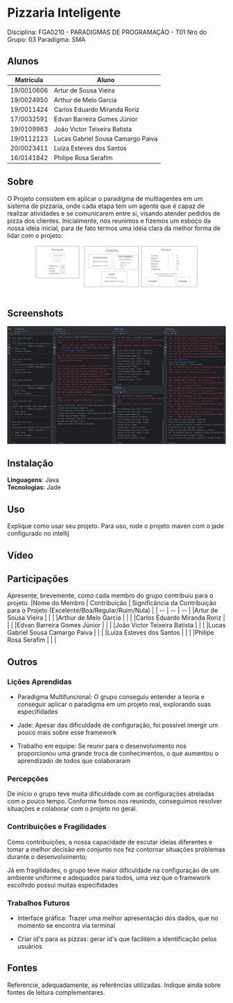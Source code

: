 # Pizzaria Inteligente
Disciplina: FGA0210 - PARADIGMAS DE PROGRAMAÇÃO - T01
Nro do Grupo: 03
Paradigma: SMA

## Alunos
| Matrícula  | Aluno                             |
| ---------- | --------------------------------- |
| 19/0010606 | Artur de Sousa Vieira             |
| 19/0024950 | Arthur de Melo Garcia             |
| 19/0011424 | Carlos Eduardo Miranda Roriz      |
| 17/0032591 | Edvan Barreira Gomes Júnior       |
| 19/0109963 | João Victor Teixeira Batista      |
| 19/0112123 | Lucas Gabriel Sousa Camargo Paiva |
| 20/0023411 | Luíza Esteves dos Santos          |
| 16/0141842 | Philipe Rosa Serafim              |

## Sobre 
O Projeto consistem em aplicar o paradigma de multiagentes em um sistema de pizzaria, onde cada etapa tem um agente que é capaz de realizar atividades e se comunicarem entre si, visando atender pedidos de pizza dos clientes.
Inicialmente, nos reunimos e fizemos um esboço da nossa ideia inicial, para de fato termos uma ideia clara da melhor forma de lidar com o projeto: 
![Diagrama](./assets/OverCooked.png)

## Screenshots
![Sistema funcionando](./assets/sistema.jpeg)

## Instalação 
**Linguagens**: Java<br>
**Tecnologias**: Jade<br>


## Uso 
Explique como usar seu projeto.
Para uso, rode o projeto maven com o jade configurado no intellij

## Vídeo


## Participações
Apresente, brevemente, como cada membro do grupo contribuiu para o projeto.
|Nome do Membro | Contribuição | Significância da Contribuição para o Projeto (Excelente/Boa/Regular/Ruim/Nula) |
| -- | -- | -- |
|Artur de Sousa Vieira | |  |
|Arthur de Melo Garcia |  |  |
|Carlos Eduardo Miranda Roriz |  |  |
|Edvan Barreira Gomes Júnior |  |  |
|João Victor Teixeira Batista |  |  |
|Lucas Gabriel Sousa Camargo Paiva |  |  |
|Luíza Esteves dos Santos | |  |
|Philipe Rosa Serafim |  |  |

## Outros 
### Lições Aprendidas
- Paradigma Multifuncional: O grupo conseguiu entender a teoria e conseguir aplicar o paradigma em um projeto real, explorando suas especifidades

- Jade: Apesar das dificuldade de configuração, foi possível imergir um pouco mais sobre esse framework

- Trabalho em equipe: Se reunir para o desenvolvimento nos proporcionou uma grande troca de conhecimentos, o que aumentou o aprendizado de todos que colaboraram


### Percepções
De início o grupo teve muita dificuldade com as configurações atreladas com o pouco tempo. Conforme fomos nos reunindo, conseguimos resolver situações e colaborar com o projeto no geral.

### Contribuições e Fragilidades
Como contribuições, a nossa capacidade de escutar ideias diferentes e tomar a melhor decisão em conjunto nos fez contornar situações problemas durante o desenvolvimento;

Já em fragilidades, o grupo teve maior dificuldade na configuração de um ambiente uniforme e adequados para todos, uma vez que o framework escolhido possui muitas especifidades

### Trabalhos Futuros
- Interface gráfica: Trazer uma melhor apresentação dos dados, que no momento se encontra via terminal

- Criar id's para as pizzas: gerar id's que facilitem a identificação pelos usuários

## Fontes
Referencie, adequadamente, as referências utilizadas.
Indique ainda sobre fontes de leitura complementares.
